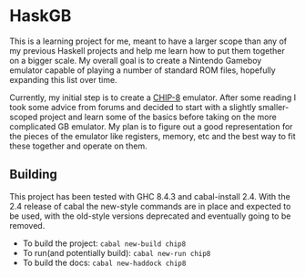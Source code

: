 # HaskGB

This is a learning project for me, meant to have a larger scope than any of 
my previous Haskell projects and help me learn how to put them together on a 
bigger scale.  My overall goal is to create a Nintendo Gameboy emulator 
capable of playing a number of standard ROM files, hopefully expanding this 
list over time.

Currently, my initial step is to create a 
[CHIP-8](https://en.wikipedia.org/wiki/CHIP-8) emulator.  After some reading 
I took some advice from forums and decided to start with a slightly 
smaller-scoped project and learn some of the basics before taking on the more 
complicated GB emulator.  My plan is to figure out a good representation for 
the pieces of the emulator like registers, memory, etc and the best way to 
fit these together and operate on them.


## Building

This project has been tested with GHC 8.4.3 and cabal-install 2.4.  With the 
2.4 release of cabal the new-style commands are in place and expected to be 
used, with the old-style versions deprecated and eventually going to be 
removed.  

- To build the project:  `cabal new-build chip8`
- To run(and potentially build):  `cabal new-run chip8`
- To build the docs:  `cabal new-haddock chip8`

